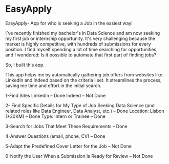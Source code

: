 # EasyApply
EasyApply- App for who is seeking a Job in the easiest way!

I´ve recently  finished my bachelor's in Data Science and am now seeking my first job or internship opportunity.
It's very challenging because the market is highly competitive, with hundreds of submissions for every position. I find myself spending a lot of time searching for opportunities, and I wondered: Is it possible to automate that first part of finding jobs?

So, I built this app.

This app helps me by automatically gathering job offers from websites like LinkedIn and Indeed based on the criteria I set. It streamlines the process, saving me time and effort in the initial search.

1-Find Sites
LinkedIn – Done
Indeed – Not Done

2- Find Specific Details for My Type of Job Seeking
Data Science (and related roles like Data Engineer, Data Analyst, etc.) – Done
Location: Lisbon (+30KM) – Done
Type: Intern or Trainee – Done

3-Search for Jobs That Meet These Requirements – Done

4-Answer Questions (email, phone, CV) –  Done

5-Adapt the Predefined Cover Letter for the Job – Not Done

6-Notify the User When a Submission is Ready for Review – Not Done
